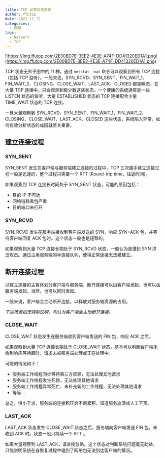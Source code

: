 ```yaml
---
title: TCP 异常状态总结
author: ffutop
date: 2022-11-12
categories:
  - 网络
tags:
  - Network
  - TCP
---
```


![https://img.ffutop.com/2E00BD7E-3EE2-4E3E-A74F-DD41320ED1A1.png](https://img.ffutop.com/2E00BD7E-3EE2-4E3E-A74F-DD41320ED1A1.png)

TCP 状态无外乎图中的 11 种。通过 `netstat -nat` 命令可以观察到所有 TCP 连接（包括 TCP 监听）。一般来说，SYN\_RCVD、SYN\_SENT、FIN\_WAIT\_1、FIN\_WAIT\_2、CLOSING、CLOSE\_WAIT、LAST\_ACK、CLOSED 都是瞬态，在大量 TCP 连接中，只会观测到极少数这些状态。一个健康的系统通常是一些 LISTEN 状态的监听，大量 ESTABLISHED 状态的 TCP 连接配合少量 TIME\_WAIT 状态的 TCP 连接。

一旦大量观察到 SYN\_RCVD、SYN\_SENT、FIN\_WAIT\_1、FIN\_WAIT\_2、CLOSING、CLOSE\_WAIT、LAST\_ACK、CLOSED 这些状态，系统陷入异常，如何有效分析状态的成因就至关重要。

## 建立连接过程

### SYN\_SENT

SYN\_SENT 发生在客户端与服务端建立连接的过程中，TCP 三次握手建立连接过程一般是迅速的，整个过程只需要一个 RTT (Round-trip time，往返时间)。

如果观察到 TCP 连接长时间处于 SYN\_SENT 状态，可能的原因包括：

- 目的 IP 不可达
- 网络链路丢包严重
- 目的端口未打开

### SYN\_RCVD

SYN\_RCVD 发生在服务端接收到客户端发送的 SYN，响应 SYN+ACK 包，并等待客户端回复 ACK 包时。这个状态一般也是短暂的。

如果观察到大量 TCP 连接长期处于 SYN\_RCVD 状态，一般认为是遭到 SYN 洪泛攻击。通过占用服务端的半连接队列，使得正常连接无法被建立。

## 断开连接过程

以建立连接的主客体划分客户端与服务端，断开连接可以由客户端发起，也可以由服务端发起，当然，也可以同时发起。

一般来说，客户端会主动断开连接，以释放对服务端资源的占用。

*下述场景如无特别说明，均认为客户端会主动断开连接。*

### CLOSE\_WAIT

CLOSE\_WAIT 状态发生在服务端收到客户端发送的 FIN 包，响应 ACK 之后。

如果观察到大量 TCP 连接长期处于 CLOSE\_WAIT 状态，基本可以判断客户端未收到响应等待超时，请求未被服务端处理或正在处理中。

可能的情况如下：

- 服务端工作线程同步等待第三方资源，无法处理其他请求
- 服务端工作线程发生死锁，无法处理其他请求
- 服务端工作线程异常死亡，未补充新的工作线程，无法处理其他请求
- 等等…

总之，供小于求，服务端的连接积压会不断累积，知道服务崩溃或人工干预。

### LAST\_ACK

LAST\_ACK 状态发生 CLOSE\_WAIT 状态之后，服务端向客户端发送 FIN 包，未收到 ACK 时。状态一般只持续一个 RTT 。

如果大量观察到 LAST\_ACK，请直接忽略。这个状态对判断系统问题毫无助益，只能说明系统在自恢复过程中碰到了网络包无法到达客户端的情况。
